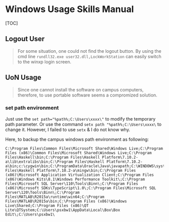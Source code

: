 ﻿Windows Usage Skills Manual
===

[TOC]

## Logout User

> For some situation, one could not find the logout button. By using the cmd line `rundll32.exe user32.dll,LockWorkStation` can easily switch to the winxp login screen.

## UoN Usage

> Since one cannot install the software on campus computers, therefore, to use portable software seems a compromized solution.

### set path environment

Just use the `set path="%path%;C:\Users\xxxx\"` to modify the temporary path parameter. Or use the command `setx path "%path%;C:\Users\xxxx\` to change it. However, I failed to use `setx` & I do not know why.

Here, to backup the campus windows path environment as following:
```
C:\Program Files\Common Files\Microsoft Shared\Windows Live;C:\Program Files (x86)\Common Files\Microsoft Shared\Windows Live;C:\Program Files\Haskell\bin;C:\Program Files\Haskell Platform\7.10.2-a\lib\extralibs\bin;C:\Program Files\Haskell Platform\7.10.2-a\bin;c:\cygwin\bin;C:\ProgramData\Oracle\Java\javapath;C:\WINDOWS\system32;C:\WINDOWS;C:\WINDOWS\System32\Wbem;C:\WINDOWS\System32\WindowsPowerShell\v1.0\;C:\WINDOWS\System32\WindowsPowerShell\v1.0\;C:\Program Files\Haskell Platform\7.10.2-a\mingw\bin;C:\Program Files (x86)\Microsoft Application Virtualization Client;C:\Program Files (x86)\Windows Kits\8.1\Windows Performance Toolkit\;C:\Program Files\Microsoft SQL Server\110\Tools\Binn\;C:\Program Files (x86)\Microsoft SDKs\TypeScript\1.0\;C:\Program Files\Microsoft SQL Server\120\Tools\Binn\;C:\Program Files\MATLAB\R2015a\runtime\win64;C:\Program Files\MATLAB\R2015a\bin;C:\Program Files (x86)\Windows Live\Shared;C:\Program Files (x86)\QT Lite\QTSystem;C:\Users\psxbw1\AppData\Local\Box\Box Edit\;C:\Users\psxbw1\
```